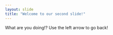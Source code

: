 ```yaml
---
layout: slide
title: "Welcome to our second slide!"
---
```

What are you doing!?
Use the left arrow to go back!
